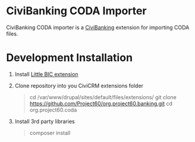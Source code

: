 # CiviBanking CODA Importer

CiviBanking CODA importer is a [CiviBanking](https://github.com/Project60/org.project60.banking) extension for importing CODA files.

Development Installation
========================

1. Install [Little BIC extension](https://github.com/Project60/org.project60.bic)

2. Clone repository into you CiviCRM extensions folder
    > cd /var/www/drupal/sites/default/files/extensions/
    > git clone https://github.com/Project60/org.project60.banking.git
    > cd org.project60.coda


3. Install 3rd party libraries 
    > composer install
